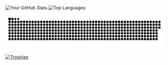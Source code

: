 ![Your GitHub Stats](https://github-readme-stats.vercel.app/api?username=innoxv&show_icons=true&theme=radical)  ![Top Languages](https://github-readme-stats.vercel.app/api/top-langs/?username=innoxv&layout=compact&theme=radical) 
<!-- ![Streak Stats](https://github-readme-streak-stats.herokuapp.com/?user=innoxv&theme=dark) -->

![Snake Animation](https://github.com/innoxv/innoxv/blob/main/output/github-contribution-grid-snake-dark.svg)

[![Trophies](https://github-profile-trophy.vercel.app/?username=innoxv&theme=onedark)](https://github.com/ryo-ma/github-profile-trophy)
